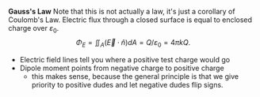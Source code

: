 **Gauss's Law** 
Note that this is not actually a law, it's just a corollary of Coulomb's Law.
Electric flux through a closed surface is equal to enclosed charge over $\varepsilon_{0}$.
$$
\Phi_E = \iint_A (\vec{E} \cdot \hat{n}) dA = Q/\varepsilon_{0} = 4 \pi k Q.
$$

- Electric field lines tell you where a positive test charge would go
- Dipole moment points from negative charge to positive charge
	- this makes sense, because the general principle is that we give priority to positive dudes and let negative dudes flip signs. 

	